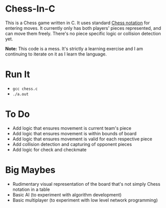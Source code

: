 # Chess-In-C
This is a Chess game written in C. It uses standard [Chess notation](https://en.wikipedia.org/wiki/Chess_notation) for entering moves. It currently only has both players' pieces represented, and can move them freely. There's no piece specific logic or collision detection yet.

**Note:** This code is a mess. It's strictly a learning exercise and I am continuing to iterate on it as I learn the language.

# Run It

* `gcc chess.c`
* `./a.out`

# To Do

* Add logic that ensures movement is current team's piece
* Add logic that ensures movement is within bounds of board
* Add logic that ensures movement is valid for each respective piece
* Add collision detection and capturing of opponent pieces
* Add logic for check and checkmate

# Big Maybes

* Rudimentary visual representation of the board that's not simply Chess notation in a table
* Basic AI (to experiment with algorithm development)
* Basic multiplayer (to experiment with low level network programming)
